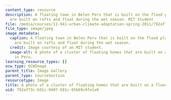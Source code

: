 ```yaml
---
content_type: resource
description: A floating town in Belen Peru that is built on the flood plain. All homes
  are built on rafts and float during the wet season. MIT Student
file: /media/courses/11-941-urban-climate-adaptation-spring-2011/792aff3cb91c0497501c65b69c9fe1a9_village.jpg
file_type: image/jpeg
image_metadata:
  caption: A floating town in Belen Peru that is built on the flood plain. All homes
    are built on rafts and float during the wet season.
  credit: Image courtesy of an MIT student.
  image-alt: A photo of a cluster of floating homes that are built on a flood plain
    in Peru.
learning_resource_types: []
ocw_type: OCWImage
parent_title: Image Gallery
parent_type: CourseSection
resourcetype: Image
title: A photo of a cluster of floating homes that are built on a flood plain in Peru
uid: 792aff3c-b91c-0497-501c-65b69c9fe1a9
---
```

